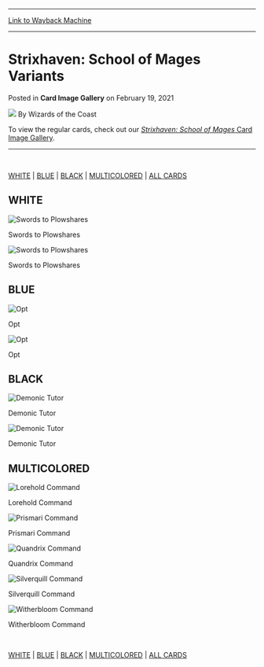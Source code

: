 
---
[Link to Wayback Machine](https://web.archive.org/web/20210220103518/https://magic.wizards.com//en/articles/archive/card-image-gallery/strixhaven-variants)

[_metadata_:author]:- "Wizards of the Coast"
[_metadata_:description]:- "The Card Image Gallery is updated each day following the latest card previews. Strixhaven: School of Mages releases on April 23, 2021."
[_metadata_:generator]:- "Drupal 7 (http://drupal.org)"
[_metadata_:node]:- "1528229"
[_metadata_:publish_date]:- "2021-02-19"
[_metadata_:source]:- "div-main-content"
[_metadata_:title]:- "Strixhaven: School of Mages Variants"
[_metadata_:wayback_capture_timestamp]:- "2021-02-20 10:35:18"
[_metadata_:wayback_raw_url]:- "https://web.archive.org/web/20210220103518id_/https://magic.wizards.com//en/articles/archive/card-image-gallery/strixhaven-variants"
[_metadata_:wayback_url]:- "https://magic.wizards.com//en/articles/archive/card-image-gallery/strixhaven-variants"
---


Strixhaven: School of Mages Variants
====================================



 Posted in **Card Image Gallery**
 on February 19, 2021 






![](https://media.magic.wizards.com/styles/auth_small/public/images/person/wizards_authorpic_larger.jpg)
By Wizards of the Coast











To view the regular cards, check out our [*Strixhaven: School of Mages* Card Image Gallery](https://magic.wizards.com/en/articles/archive/card-image-gallery/strixhaven).




---

 


[WHITE](#) | [BLUE](#) | [BLACK](#) | [MULTICOLORED](#) | [ALL CARDS](#)



WHITE
-----



![Swords to Plowshares](https://media.wizards.com/2021/stx/en_GvGcna4vRF.png)  

Swords to Plowshares




![Swords to Plowshares](https://media.wizards.com/2021/stx/jp_wrxgPxYWTm.png)  

Swords to Plowshares





BLUE
----



![Opt](https://media.wizards.com/2021/stx/en_VoOTzlGkF7.png)  

Opt




![Opt](https://media.wizards.com/2021/stx/jp_VOJACTjC0m.png)  

Opt





BLACK
-----



![Demonic Tutor](https://media.wizards.com/2021/stx/en_vguvAM0djy.png)  

Demonic Tutor




![Demonic Tutor](https://media.wizards.com/2021/stx/jp_aS3PkVdhjK.png)  

Demonic Tutor





MULTICOLORED
------------



![Lorehold Command](https://media.wizards.com/2021/stx/en_1gp7pyyDtS.png)  

Lorehold Command




![Prismari Command](https://media.wizards.com/2021/stx/en_0tp3gmtcnJ.png)  

Prismari Command




![Quandrix Command](https://media.wizards.com/2021/stx/en_9LawF0ODN3.png)  

Quandrix Command




![Silverquill Command](https://media.wizards.com/2021/stx/en_UPs9x2sDMa.png)  

Silverquill Command




![Witherbloom Command](https://media.wizards.com/2021/stx/en_gfQZ23ucBH.png)  

Witherbloom Command




 


[WHITE](#) | [BLUE](#) | [BLACK](#) | [MULTICOLORED](#) | [ALL CARDS](#)







